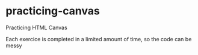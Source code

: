 # practicing-canvas
Practicing HTML Canvas

Each exercice is completed in a limited amount of time, so the code can be messy
